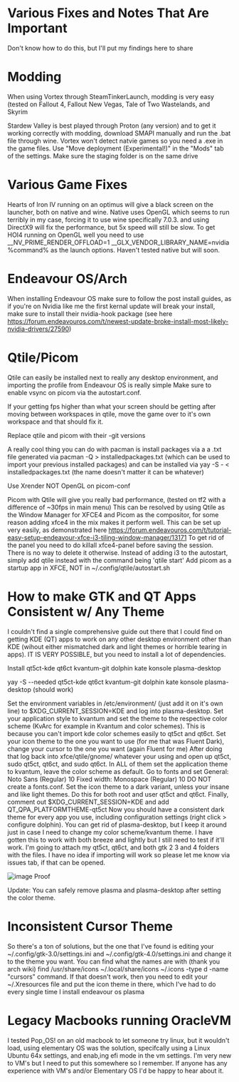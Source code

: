 # Various Fixes and Notes That Are Important
Don't know how to do this, but I'll put my findings here to share

# Modding
When using Vortex through SteamTinkerLaunch, modding is very easy (tested on Fallout 4, Fallout New Vegas, Tale of Two Wastelands, and Skyrim

Stardew Valley is best played through Proton (any version) and to get it working correctly with modding, download SMAPI manually and run the .bat file through wine. Vortex won't detect natvie games so you need a .exe in the game files. Use "Move deployment (Experimental!)" in the "Mods" tab of the settings. Make sure the staging folder is on the same drive

# Various Game Fixes
Hearts of Iron IV running on an optimus will give a black screen on the launcher, both on native and wine. Native uses OpenGL which seems to run terribly in my case, forcing it to use wine specifically 7.0.3. and using DirectX9 will fix the performance, but 5x speed will still be slow.
To get HOI4 running on OpenGL well you need to use __NV_PRIME_RENDER_OFFLOAD=1 __GLX_VENDOR_LIBRARY_NAME=nvidia %command% as the launch options. Haven't tested native but will soon.

# Endeavour OS/Arch
When installing Endeavour OS make sure to follow the post install guides, as if you're on Nvidia like me the first kernal update will break your install, make sure to install their nvidia-hook package (see here https://forum.endeavouros.com/t/newest-update-broke-install-most-likely-nvidia-drivers/27590)
# Qtile/Picom
Qtile can easily be installed next to really any desktop environment, and importing the profile from Endeavour OS is really simple
Make sure to enable vsync on picom via the autostart.conf. 

If your getting fps higher than what your screen should be getting after moving between workspaces in qtile, move the game over to it's own workspace and that should fix it.

Replace qtile and picom with their -git versions

A really cool thing you can do with pacman is install packages via a a .txt file generated via pacman -Q > installedpackages.txt (which can be used to import your previous installed packages) and can be installed via yay -S - < installedpackages.txt (the name doesn't matter it can be whatever)

Use Xrender NOT OpenGL on picom-conf 

Picom with Qtile will give you really bad performance, (tested on tf2 with a difference of ~30fps in main menu) 
This can be resolved by using Qtile as the Window Manager for XFCE4 and Picom as the compositor, for some reason adding xfce4 in the mix makes it perform well.
This can be set up very easily, as demonstrated here https://forum.endeavouros.com/t/tutorial-easy-setup-endeavour-xfce-i3-tiling-window-manager/13171
To get rid of the panel you need to do killall xfce4-panel before saving the session. There is no way to delete it otherwise. 
Instead of adding i3 to the autostart, simply add qtile instead with the command being 'qtile start'
Add picom as a startup app in XFCE, NOT in ~/.config/qtile/autostart.sh

# How to make GTK and QT Apps Consistent w/ Any Theme
I couldn't find a single comprehensive guide out there that I could find on getting KDE (QT) apps to work on any other desktop environment other than KDE (wihout either mismatched dark and light themes or horrible tearing in apps). IT IS VERY POSSIBLE, but you need to install a lot of dependencies.

Install
qt5ct-kde
qt6ct
kvantum-git
dolphin
kate
konsole
plasma-desktop

yay -S --needed qt5ct-kde qt6ct kvantum-git dolphin kate konsole plasma-desktop
(should work)

Set the environment variables in /etc/environment/ (just add it on it's own line) to 
$XDG_CURRENT_SESSION=KDE
and log into plasma-desktop. Set your application style to kvantum and set the theme to the respective color scheme (KvArc for example in Kvantum and color schemes). This is because you can't import kde color schemes easily to qt5ct and qt6ct. Set your icon theme to the one you want to use (for me that was Fluent Dark), change your cursor to the one you want (again Fluent for me) 
After doing that log back into xfce/qtile/gnome/ whatever your using and open up qt5ct, sudo qt5ct, qt6ct, and sudo qt6ct. In ALL of them set the application theme to kvantum, leave the color scheme as default. Go to fonts and set 
General: Noto Sans (Regular) 10 
Fixed width: Monospace (Regular) 10
DO NOT create a fonts.conf. 
Set the icon theme to a dark variant, unless your insane and like light themes. Do this for both root and user qt5ct and qt6ct.
Finally, comment out $XDG_CURRENT_SESSION=KDE and add
QT_QPA_PLATFORMTHEME-qt5ct
Now you should have a consistent dark theme for every app you use, including configuration settings (right click > configure dolphin).
You can get rid of plasma-desktop, but I keep it around just in case I need to change my color scheme/kvantum theme. 
I have gotten this to work with both breeze and lightly but I still need to test if it'll work. 
I'm going to attach my qt5ct, qt6ct, and both gtk 2 3 and 4 folders with the files. I have no idea if importing will work so please let me know via issues tab, if that can be opened.

![image](https://user-images.githubusercontent.com/64805993/180672311-2896ab52-3047-439e-9df7-978b630f23d7.png)
Proof

Update: You can safely remove plasma and plasma-desktop after setting the color theme. 
# Inconsistent Cursor Theme
So there's a ton of solutions, but the one that I've found is editing your ~/.config/gtk-3.0/settings.ini and ~/.config/gtk-4.0/settings.ini and change it to the theme you want. You can find what the names are with (thank you arch wiki) find /usr/share/icons ~/.local/share/icons ~/.icons -type d -name "cursors" command. If that doesn't work, then you need to edit your ~/.Xresources file and put the icon theme in there, which I've had to do every single time I install endeavour os plasma 

# Legacy Macbooks running OracleVM
I tested Pop_OS! on an old macbook to let someone try linux, but it wouldn't load, using elementary OS was the solution, specifcally using a Linux Ubuntu 64x settings, and enab,ing efi mode in the vm settings. I'm very new to VM's but I need to put this somewhere so I remember. If anyone has any experience with VM's and/or Elementary OS I'd be happy to hear about it. 
